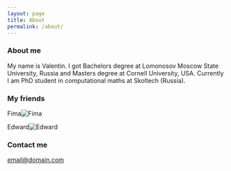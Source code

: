 ```yaml
---
layout: page
title: About
permalink: /about/
---
```



### About me
My name is Valentin. I got Bachelors degree at Lomonosov Moscow State University, Russia and Masters degree at Cornell University, USA. Currently I am PhD student in computational maths at Skoltech (Russia). 
### My friends
Fima![Fima](https://scontent-arn2-1.xx.fbcdn.net/v/t1.0-9/547307_4475225880424_401465990_n.jpg?oh=b1f3ff1fd6663274ce510694fbf65f0d&oe=59477497)  

Edward![Edward](https://pp.vk.me/c629229/v629229347/3cde8/ZyUNkDx83rk.jpg)


### Contact me

[email@domain.com](mailto:email@domain.com)
